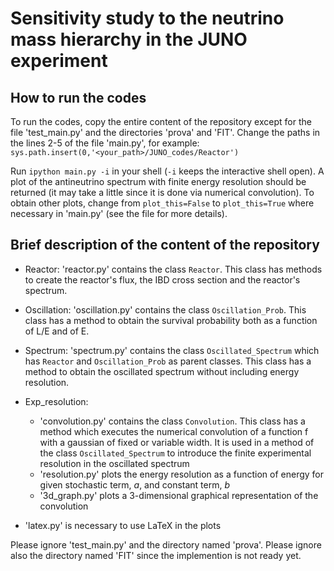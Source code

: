 # Sensitivity study to the neutrino mass hierarchy in the JUNO experiment

## How to run the codes

To run the codes, copy the entire content of the repository except for the file 'test_main.py' and the directories 'prova' and 'FIT'.
Change the paths in the lines 2-5 of the file 'main.py', for example: 
```sys.path.insert(0,'<your_path>/JUNO_codes/Reactor')```

Run ```ipython main.py -i``` in your shell (```-i``` keeps the interactive shell open). 
A plot of the antineutrino spectrum with finite energy resolution should be returned (it may take a little since it is done via numerical convolution).
To obtain other plots, change from ```plot_this=False``` to ```plot_this=True``` where necessary in 'main.py' (see the file for more details).


## Brief description of the content of the repository

* Reactor: 
'reactor.py' contains the class ```Reactor```.
This class has methods to create the reactor's flux, the IBD cross section and the reactor's spectrum.

* Oscillation: 
'oscillation.py' contains the class ```Oscillation_Prob```.
This class has a method to obtain the survival probability both as a function of L/E and of E.

* Spectrum: 
'spectrum.py' contains the class ```Oscillated_Spectrum``` which has ```Reactor``` and ```Oscillation_Prob``` as parent classes.
This class has a method to obtain the oscillated spectrum without including energy resolution.

* Exp_resolution: 
  * 'convolution.py' contains the class ```Convolution```.
This class has a method which executes the numerical convolution of a function f with a gaussian of fixed or variable width.
It is used in a method of the class ```Oscillated_Spectrum``` to introduce the finite experimental resolution in the oscillated spectrum
  * 'resolution.py' plots the energy resolution as a function of energy for given stochastic term, _a_, and constant term, _b_
  * '3d_graph.py' plots a 3-dimensional graphical representation of the convolution

* 'latex.py' is necessary to use LaTeX in the plots

Please ignore 'test_main.py' and the directory named 'prova'.
Please ignore also the directory named 'FIT' since the implemention is not ready yet.
